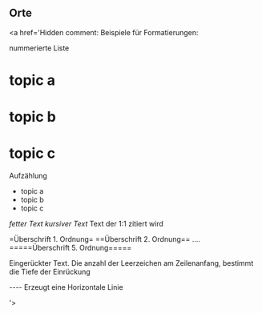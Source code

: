## Orte ##


<a href='Hidden comment: 
Beispiele für Formatierungen:

nummerierte Liste
# topic a
# topic b
# topic c

Aufzählung
* topic a
* topic b
* topic c

*fetter Text* _kursiver Text_ Text der 1:1 zitiert wird

=Überschrift 1. Ordnung=
==Überschrift 2. Ordnung==
....
=====Überschrift 5. Ordnung=====

Eingerückter Text. Die anzahl der Leerzeichen am Zeilenanfang, bestimmt die Tiefe der Einrückung

----  Erzeugt eine Horizontale Linie

'></a>